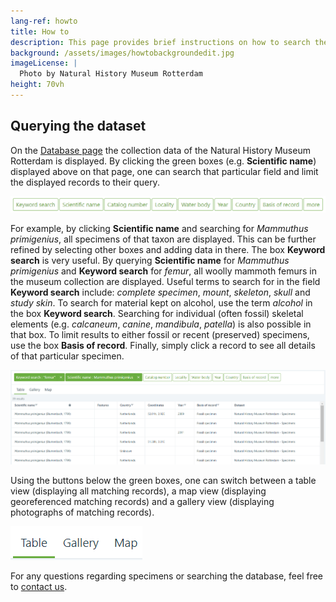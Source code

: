 ```yaml
---
lang-ref: howto
title: How to
description: This page provides brief instructions on how to search the specimen database of the [Natural History Museum Rotterdam](https://www.hetnatuurhistorisch.nl/en).
background: /assets/images/howtobackgroundedit.jpg
imageLicense: |
  Photo by Natural History Museum Rotterdam
height: 70vh
---
```


## Querying the dataset
On the [Database page](https://hp-nhm-rotterdam.gbif-staging.org/data) the collection data of the Natural History Museum Rotterdam is displayed. By clicking the green boxes (e.g. **Scientific name**) displayed above on that page, one can search that particular field and limit the displayed records to their query.

<img src="/assets/images/greenboxes4.jpg">

For example, by clicking **Scientific name** and searching for _Mammuthus primigenius_, all specimens of that taxon are displayed. This can be further refined by selecting other boxes and adding data in there. The box **Keyword search** is very useful. By querying **Scientific name** for _Mammuthus primigenius_ and **Keyword search** for _femur_, all woolly mammoth femurs in the museum collection are displayed. Useful terms to search for in the field **Keyword search** include: _complete specimen_, _mount_, _skeleton_, _skull_ and _study skin_. To search for material kept on alcohol, use the term _alcohol_ in the box **Keyword search**. Searching for individual (often fossil) skeletal elements (e.g. _calcaneum_, _canine_, _mandibula_, _patella_) is also possible in that box. To limit results to either fossil or recent (preserved) specimens, use the box **Basis of record**. Finally, simply click a record to see all details of that particular specimen. 

<img src="/assets/images/examplequery4.jpg">

Using the buttons below the green boxes, one can switch between a table view (displaying all matching records), a map view (displaying georeferenced matching records) and a gallery view (displaying photographs of matching records).

<img src="/assets/images/tablemapgallery3.jpg">

For any questions regarding specimens or searching the database, feel free to [contact us](https://www.hetnatuurhistorisch.nl/en/contact/).
